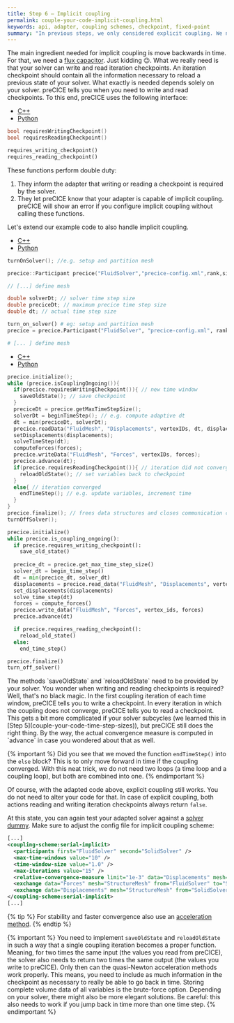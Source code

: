 ```yaml
---
title: Step 6 – Implicit coupling
permalink: couple-your-code-implicit-coupling.html
keywords: api, adapter, coupling schemes, checkpoint, fixed-point
summary: "In previous steps, we only considered explicit coupling. We now move onto implicit coupling, so sub-iterating each time step multiple times until a convergence threshold is reached. This stabilizes strongly-coupled problems."
---
```


The main ingredient needed for implicit coupling is move backwards in time. For that, we need a [flux capacitor](https://www.youtube.com/watch?v=VcZe8_RZO8c). Just kidding 😉. What we really need is that your solver can write and read iteration checkpoints. An iteration checkpoint should contain all the information necessary to reload a previous state of your solver. What exactly is needed depends solely on your solver. preCICE tells you when you need to write and read checkpoints. To this end, preCICE uses the following interface:
<ul id="apiTabs" class="nav nav-tabs">
    <li class="active"><a href="#cpp-1" data-toggle="tab">C++</a></li>
    <li><a href="#python-1" data-toggle="tab">Python</a></li>
</ul>
<div class="tab-content">
<div role="tabpanel" class="tab-pane active" id="cpp-1" markdown="1">

```cpp
bool requiresWritingCheckpoint()
bool requiresReadingCheckpoint()
```

</div>
<div role="tabpanel" class="tab-pane" id="python-1" markdown="1">

```python
requires_writing_checkpoint()
requires_reading_checkpoint()
```

</div>
</div>
These functions perform double duty:

1. They inform the adapter that writing or reading a checkpoint is required by the solver.
2. They let preCICE know that your adapter is capable of implicit coupling. preCICE will show an error if you configure implicit coupling without calling these functions.

Let's extend our example code to also handle implicit coupling.
<ul id="apiTabs" class="nav nav-tabs">
    <li class="active"><a href="#cpp-2" data-toggle="tab">C++</a></li>
    <li><a href="#python-2" data-toggle="tab">Python</a></li>
</ul>
<div class="tab-content">
<div role="tabpanel" class="tab-pane active" id="cpp-2" markdown="1">

```cpp
turnOnSolver(); //e.g. setup and partition mesh

precice::Participant precice("FluidSolver","precice-config.xml",rank,size); // constructor

// [...] define mesh

double solverDt; // solver time step size
double preciceDt; // maximum precice time step size
double dt; // actual time step size
```

</div>
<div role="tabpanel" class="tab-pane" id="python-2" markdown="1">

```python
turn_on_solver() # eg: setup and partition mesh
precice = precice.Participant("FluidSolver", "precice-config.xml", rank, size) # construct participant

# [... ] define mesh 
```

</div>
</div>
<!-- Long code blocks need to be split. See https://github.com/precice/precice.github.io/commit/74e377cece4a221e00b5c56b1db3942ec70a6272 -->
<ul id="apiTabs" class="nav nav-tabs">
    <li class="active"><a href="#cpp-3" data-toggle="tab">C++</a></li>
    <li><a href="#python-3" data-toggle="tab">Python</a></li>
</ul>
<div class="tab-content">
<div role="tabpanel" class="tab-pane active" id="cpp-3" markdown="1">

```cpp
precice.initialize();
while (precice.isCouplingOngoing()){
  if(precice.requiresWritingCheckpoint()){ // new time window
    saveOldState(); // save checkpoint
  }
  preciceDt = precice.getMaxTimeStepSize();
  solverDt = beginTimeStep(); // e.g. compute adaptive dt
  dt = min(preciceDt, solverDt);
  precice.readData("FluidMesh", "Displacements", vertexIDs, dt, displacements);
  setDisplacements(displacements);
  solveTimeStep(dt);
  computeForces(forces);
  precice.writeData("FluidMesh", "Forces", vertexIDs, forces);
  precice.advance(dt);
  if(precice.requiresReadingCheckpoint()){ // iteration did not converge
    reloadOldState(); // set variables back to checkpoint
  }
  else{ // iteration converged
    endTimeStep(); // e.g. update variables, increment time
  }
}
precice.finalize(); // frees data structures and closes communication channels
turnOffSolver();
```

</div>
<div role="tabpanel" class="tab-pane" id="python-3" markdown="1">

```python
precice.initialize()
while precice.is_coupling_ongoing():
  if precice.requires_writing_checkpoint():
    save_old_state()
  
  precice_dt = precice.get_max_time_step_size()
  solver_dt = begin_time_step()
  dt = min(precice_dt, solver_dt)
  displacements = precice.read_data("FluidMesh", "Displacements", vertexIDs, dt)
  set_displacements(displacements)
  solve_time_step(dt)
  forces = compute_forces()
  precice.write_data("FluidMesh", "Forces", vertex_ids, forces)
  precice.advance(dt)

  if precice.requires_reading_checkpoint():
    reload_old_state()
  else:
    end_time_step()

precice.finalize()
turn_off_solver()
```

</div>
</div>
The methods `saveOldState` and `reloadOldState` need to be provided by your solver. You wonder when writing and reading checkpoints is required? Well, that's no black magic. In the first coupling iteration of each time window, preCICE tells you to write a checkpoint. In every iteration in which the coupling does not converge, preCICE tells you to read a checkpoint. This gets a bit more complicated if your solver subcycles (we learned this in [Step 5](couple-your-code-time-step-sizes)), but preCICE still does the right thing. By the way, the actual convergence measure is computed in `advance` in case you wondered about that as well.

{% important %}
Did you see that we moved the function `endTimeStep()` into the `else` block? This is to only move forward in time if the coupling converged. With this neat trick, we do not need two loops (a time loop and a coupling loop), but both are combined into one.
{% endimportant %}

Of course, with the adapted code above, explicit coupling still works. You do not need to alter your code for that. In case of explicit coupling, both actions reading and writing iteration checkpoints always return `false`.

At this state, you can again test your adapted solver against a [solver dummy](couple-your-code-api#minimal-reference-implementations). Make sure to adjust the config file for implicit coupling scheme:

```xml
[...]
<coupling-scheme:serial-implicit>
  <participants first="FluidSolver" second="SolidSolver" />
  <max-time-windows value="10" />
  <time-window-size value="1.0" />
  <max-iterations value="15" />
  <relative-convergence-measure limit="1e-3" data="Displacements" mesh="StructureMesh"/>
  <exchange data="Forces" mesh="StructureMesh" from="FluidSolver" to="SolidSolver" />
  <exchange data="Displacements" mesh="StructureMesh" from="SolidSolver" to="FluidSolver"/>
</coupling-scheme:serial-implicit>
[...]
```

{% tip %}
For stability and faster convergence also use an [acceleration method](configuration-acceleration).
{% endtip %}

{% important %}
You need to implement `saveOldState` and `reloadOldState` in such a way that a single coupling iteration becomes a proper function. Meaning, for two times the same input (the values you read from preCICE), the solver also needs to return two times the same output (the values you write to preCICE). Only then can the quasi-Newton acceleration methods work properly. This means, you need to include as much information in the checkpoint as necessary to really be able to go back in time. Storing complete volume data of all variables is the brute-force option. Depending on your solver, there might also be more elegant solutions. Be careful: this also needs to work if you jump back in time more than one time step.
{% endimportant %}
